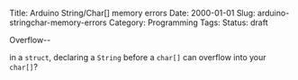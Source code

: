 Title: Arduino String/Char[] memory errors
Date: 2000-01-01
Slug: arduino-stringchar-memory-errors
Category: Programming
Tags: 
Status: draft

Overflow--

in a `struct`, declaring a `String` before a `char[]` can overflow into your `char[]`?
